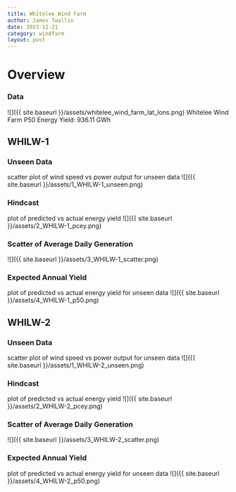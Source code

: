 ```yaml
---
title: Whitelee Wind Farm
author: James Twallin
date: 2023-12-21
category: windfarm
layout: post
---
```

# Overview

### Data

![]({{ site.baseurl }}/assets/whitelee_wind_farm_lat_lons.png)
Whitelee Wind Farm P50 Energy Yield: 936.11 GWh

WHILW-1
-------------
### Unseen Data 
scatter plot of wind speed vs power output for unseen data
![]({{ site.baseurl }}/assets/1_WHILW-1_unseen.png)
### Hindcast 
plot of predicted vs actual energy yield
![]({{ site.baseurl }}/assets/2_WHILW-1_pcey.png)
### Scatter of Average Daily Generation 

![]({{ site.baseurl }}/assets/3_WHILW-1_scatter.png)
### Expected Annual Yield 
plot of predicted vs actual energy yield for unseen data
![]({{ site.baseurl }}/assets/4_WHILW-1_p50.png)

WHILW-2
-------------
### Unseen Data 
scatter plot of wind speed vs power output for unseen data
![]({{ site.baseurl }}/assets/1_WHILW-2_unseen.png)
### Hindcast 
plot of predicted vs actual energy yield
![]({{ site.baseurl }}/assets/2_WHILW-2_pcey.png)
### Scatter of Average Daily Generation 

![]({{ site.baseurl }}/assets/3_WHILW-2_scatter.png)
### Expected Annual Yield 
plot of predicted vs actual energy yield for unseen data
![]({{ site.baseurl }}/assets/4_WHILW-2_p50.png)

